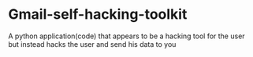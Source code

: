 # Gmail-self-hacking-toolkit
A python application(code) that appears to be a hacking tool for the user but instead hacks the user and send his data to you
